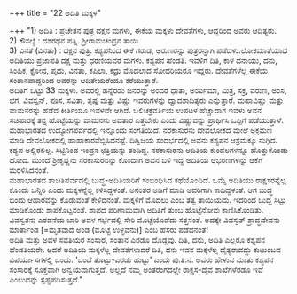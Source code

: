 +++
title = "22 ಅದಿತಿ ಮಕ್ಕಳ"

+++
"1) ಅದಿತಿ : ಪ್ರಚೇತನ ಪುತ್ರ ದಕ್ಷನ ಮಗಳು, ಈಕೆಯ ಮಕ್ಕಳು ದೇವತೆಗಳು, ಆದ್ದರಿಂದ ಅವರು ಆದಿತ್ಯರು.  
2) ಕೌಸಲ್ಯೆ : ದಶರಥನ ಪತ್ನಿ. ಶ್ರೀರಾಮಚಂದ್ರನ ತಾಯಿ  
3) ವಿನತೆ (ವಿನತಾ) : ದಕ್ಷನ ಪುತ್ರಿ. ಕಶ್ಯಪನಿಂದ ಈಕೆ ಗರುಡ, ಅರುಣರನ್ನು ಪುತ್ರರನ್ನಾಗಿ ಪಡೆದಳು.ಲೋಕಮಾತೆಯಾದ ಅದಿತಿಯು ಪ್ರಜಾಪತಿ ದಕ್ಷ ಮತ್ತು ಧರಣಿಯವರ ಮಗಳು. ಕಶ್ಯಪನ ಹೆಂಡತಿ. ಇವಳಿಗೆ ದಿತಿ, ಕಾಳ ದನಾಯು, ದನು, ಸಿಂಹಿಕ, ಕ್ರೋಧ, ಪೃಥು, ವಿನತಾ, ಕಪಿಲಾ, ಕದ್ರು ಮೊದಲಾದ ಸೋದರಿಯರೂ ಇದ್ದರು. ದೇವತೆಗಳೆಲ್ಲ ಈಕೆಯ ಸಂತಾನವಾದ್ದರಿಂದ ಅವರನ್ನು ಆದಿತೇಯರೆಂದೂ ಕರೆಯುತ್ತಾರೆ.  
ಅದಿತಿಗೆ ಒಟ್ಟು 33 ಮಕ್ಕಳು. ಅವರಲ್ಲಿ ಹನ್ನೆರಡು ಜನರನ್ನು ಅಂದರೆ ಧಾತಾ, ಅರ್ಯಮಾ, ಮಿತ್ರ, ಸಕ್ರ, ವರುಣ, ಅಂಸ, ಭಗ, ವಿವಸ್ವನ್, ಪೂಸ, ಸವಿತಾ, ತೃಷ್ಟ ಮತ್ತು ವಿಷ್ಣು ಇವರುಗಳನ್ನು ದ್ವಾದಶಾದಿತ್ಯರು ಎನ್ನುತ್ತಾರೆ. ಮಹಾವಿಷ್ಣು ಮತ್ತು ವಾಮನರನ್ನು ಹಡೆದ ಕೀರ್ತಿಯೂ ಇವಳದೇ ಆಗಿದೆ. ಬಲಿಚಕ್ರವರ್ತಿಯ ಉಪಟಳ ಹೆಚ್ಚಾದಾಗ ಇವಳು ಅವನ ಸಚಿಹಾರಕ್ಕೆ ತನ್ನ ಹೊಟ್ಟೆಯನ್ನು ವಾಮನನು ಅವತಾರ ಎತ್ತಬೇಕು ಎಂದು ವಿಷ್ಣುವನ್ನು ಪ್ರಾರ್ಥಿಸಿ ಒಪ್ಪಿಗೆ ಪಡೆಯುತ್ತಾಳೆ.  
ಮಹಾಭಾರತದ ಉದ್ಯೋಗಪರ್ವದಲ್ಲಿ ಇನ್ನೊಂದು ಸಂಗತಿಯಿದೆ. ನರಕಾಸುರನು ದೇವಲೋಕದ ಮೇಲೆ ಅಕ್ರಮಣ ಮಾಡಿ ದೇವಲೋಕದಲ್ಲಿ ಹಾಹಾಕಾರವೆಬ್ಬಿಸಿದನಷ್ಟೆ. ದಿಗ್ವಿಜಯ ಸಂದರ್ಭದಲ್ಲಿ ಅವನು ಕಶ್ಯಪನ ಆಶ್ರಮಕ್ಕೂ ನುಗ್ಗಿದ. ಕಶ್ಯಪ ಅಲ್ಲಿರಲಿಲ್ಲ. ಸಿಟ್ಟಿನಿಂದ ಇಂದ್ರನ ಛತ್ರಿಯನ್ನು ತಂದಿದ್ದ. ನರಕಾಸುರನು ಅದಿತಿಯ ಕುಂಡಲಗಳನ್ನೂ ಹೊತ್ತುಕೊಂಡು ಹೋದ. ಮುಂದೆ ಶ್ರೀಕೃಷ್ಣನು ನರಕಾಸುರನನ್ನು ಕೊಂದಾಗ ಅವನ ಬಳಿ ಇದ್ದ ಅದಿತಿಯ ಆಭರಣಗಳನ್ನು ಆಕೆಗೆ ಮರಳಿಸಿದನಂತೆ.  
ಮಹಾಭಾರತದ ಶಾಚಿತಿಪರ್ವದಲ್ಲಿ ಬುದ್ಧ-ಅದಿತಿಯರಿಗೆ ಸಂಬಂಧಿಸಿದ ಕಥೆಯೊಂದಿದೆ. ಒಮ್ಮೆ ಅದಿತಿಯು ರಾಕ್ಷಸರನ್ನೆಲ್ಲ ಕೊಂದು ಬನ್ನಿರಿ ಎಂದು ಮಕ್ಕಳನ್ನೆಲ್ಲ ಕಳಿಸಿದ್ದಳಂತೆ. ಅನಂತರ ಅಡಿಗೆ ಮಾಡಿ ಅವರಿಗಾಗಿ ಕಾದಿದ್ದಳಂತೆ. ಆಗ ಬುದ್ಧ ಬಂದು ಆಹಾರವನ್ನು ಕೊಡುವಂತೆ ಕೇಳಿದನಂತೆ. ಮಕ್ಕಳಿಗೆ ಮೊದಲು ಎಂಬ ತತ್ವ ತಾಯಿಯದು. ಇದರಿಂದ ಬುದ್ದ ಸಿಟ್ಟು ಮಾಡಿಕೊಂಡು ಶಾಪಕೊಟ್ಟನಂತೆ. ಶಾಪದ ಪರಿಣಾಮವಾಗಿ ಅದಿತಿಗೆ ತುಂಬ ಹೊಟ್ಟೆನೋವು ಕಾಣಿಸಿಕೊಂಡಿತು. ವಿವಸ್ವತನು ಎರಡನೆಯ ಬಾರಿ ಅವಳ ಗರ್ಭದಲ್ಲಿ ಸೇರಿ ಮೊಟ್ಟೆಯೊಡೆದು ಸತ್ತನಂತೆ. ಅದಕ್ಕೇ ವಿವಸ್ವತ್ ಶ್ರಾದ್ಧದೇವನು ಮಾರ್ತಾಂಡ [=ಮೃತವಾದ ಅಂಡ (ಮೊಟ್ಟೆ ಉಳ್ಳವನು)] ಎಂಬ ಹೆಸರು ಪಡೆದನಂತೆ!  
ಅದಿತಿ ಮತ್ತು ಅವಳ ಸವತಿಯರ ಸಂಸಾರ, ಸಂತಾನ ಎರಡೂ ದೊಡ್ಡವು. ದಿತಿ, ದನು, ಅದಿತಿ ಎಲ್ಲರೂ ಕಶ್ಯಪನ ಹೆಂಡತಿಯರೇ. ಆದರೆ ಅದಿತಿಯ ಮಕ್ಕಳೆಲ್ಲ ದೇವತೆಗಳಾದರೆ ದಿತಿ, ದನು ಇವನ ಮಕ್ಕಳೆಲ್ಲ ದೈತ್ಯರಾದದ್ದು ಕುಟುಂಬದ ವಿಪರ್ಯಾಸಗಳಲ್ಲಿ ಒಂದು. 'ಒಂದೆ ತೊಟ್ಟು-ಎರಡು ಹುಟ್ಟು' ಎಂದು ಪು.ತಿ.ನ. ಅವರು ಹೇಳುವ ಮಾತು ಕಶ್ಯಪನ ಸಂಸಾರಕ್ಕೆ ಸೂಕ್ತವಾಗಿ ಅನ್ವಯವಾಗುತ್ತದೆ. ಅಲ್ಲದೆ ನಮ್ಮ ಅಂತರಂಗದಲ್ಲೇ ರಾಕ್ಷಸ-ದೈವ ಶಾಖೆಗಳೆರಡೂ ಇವೆ ಎಂಬುದನ್ನು ಸ್ಪಷ್ಟಪಡಿಸುತ್ತದೆ."
